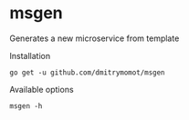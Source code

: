 # msgen

Generates a new microservice from template

Installation
```
go get -u github.com/dmitrymomot/msgen
```

Available options
```
msgen -h
```